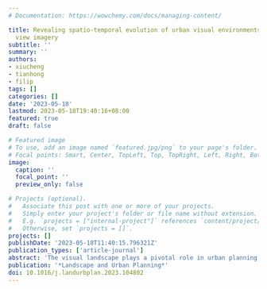 ```yaml
---
# Documentation: https://wowchemy.com/docs/managing-content/

title: Revealing spatio-temporal evolution of urban visual environments with street
  view imagery
subtitle: ''
summary: ''
authors:
- xiucheng
- tianhong
- filip
tags: []
categories: []
date: '2023-05-18'
lastmod: 2023-05-18T19:40:16+08:00
featured: true
draft: false

# Featured image
# To use, add an image named `featured.jpg/png` to your page's folder.
# Focal points: Smart, Center, TopLeft, Top, TopRight, Left, Right, BottomLeft, Bottom, BottomRight.
image:
  caption: ''
  focal_point: ''
  preview_only: false

# Projects (optional).
#   Associate this post with one or more of your projects.
#   Simply enter your project's folder or file name without extension.
#   E.g. `projects = ["internal-project"]` references `content/project/deep-learning/index.md`.
#   Otherwise, set `projects = []`.
projects: []
publishDate: '2023-05-18T11:40:15.796321Z'
publication_types: ['article-journal']
abstract: 'The visual landscape plays a pivotal role in urban planning and healthy cities. Recent studies of visual evaluation focus on either objective or subjective approach, while describing the visual character holistically and monitor its evolution remains challenging. This study introduces an embedding-driven clustering approach that integrates both physical and perceptual attributes to infer the spatial structure of the visual environment, and investigates its spatio-temporal evolution. Singapore, a highly urbanised yet green city, is selected as a case study. Firstly, a visual feature matrix is derived from street view imagery (SVI). Then, a graph neural network is constructed based on road connections to encode visual features and spatial dependency leading to a clustering algorithm that is used to discover the underlying characteristics of the visual environment. The implementation characterises streetscapes of the city-state into six types of clusters. Finally, taking advantage of historical SVI, a longitudinal analysis reveals how visual clusters have evolved in the past decade. Among them, one of the clusters represents high-density visual experience, affirming the work as such streetscape dominates the central business district and it is evolving elsewhere, mirroring the expansion of new towns. In turn, another identified cluster, indicating sparse landscapes, decreased, while areas that are considered to be in the most visually pleasant cluster, increased. For the first time, this study demonstrates a novel method to understand the urban visual structure and analyse its spatio-temporal evolution, which could support future planning decision-making and urban landscape betterment.'
publication: '*Landscape and Urban Planning*'
doi: 10.1016/j.landurbplan.2023.104802
---
```

